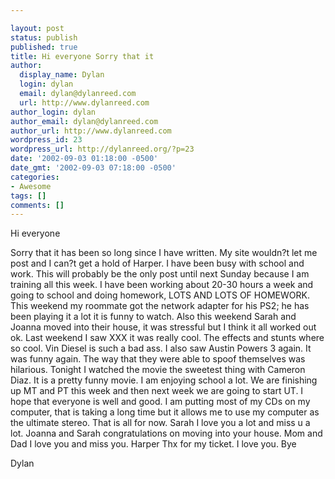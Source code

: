 ```yaml
---

layout: post
status: publish
published: true
title: Hi everyone Sorry that it
author:
  display_name: Dylan
  login: dylan
  email: dylan@dylanreed.com
  url: http://www.dylanreed.com
author_login: dylan
author_email: dylan@dylanreed.com
author_url: http://www.dylanreed.com
wordpress_id: 23
wordpress_url: http://dylanreed.org/?p=23
date: '2002-09-03 01:18:00 -0500'
date_gmt: '2002-09-03 07:18:00 -0500'
categories:
- Awesome
tags: []
comments: []
---
```


Hi everyone

Sorry that it has been so long since I have written. My site wouldn?t let me post and I can?t get a hold of Harper. I have been busy with school and work. This will probably be the only post until next Sunday because I am training all this week. I have been working about 20-30 hours a week and going to school and doing homework, LOTS AND LOTS OF HOMEWORK. This weekend my roommate got the network adapter for his PS2; he has been playing it a lot it is funny to watch. Also this weekend Sarah and Joanna moved into their house, it was stressful but I think it all worked out ok. Last weekend I saw XXX it was really cool. The effects and stunts where so cool. Vin Diesel is such a bad ass. I also saw Austin Powers 3 again. It was funny again. The way that they were able to spoof themselves was hilarious. Tonight I watched the movie the sweetest thing with Cameron Diaz. It is a pretty funny movie. I am enjoying school a lot. We are finishing up MT and PT this week and then next week we are going to start UT. I hope that everyone is well and good. I am putting most of my CDs on my computer, that is taking a long time but it allows me to use my computer as the ultimate stereo. That is all for now. Sarah I love you a lot and miss u a lot. Joanna and Sarah congratulations on moving into your house. Mom and Dad I love you and miss you. Harper Thx for my ticket. I love you. Bye

Dylan
